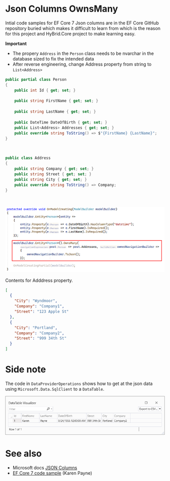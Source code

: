 ﻿# Json Columns OwnsMany

Intial code samples for EF Core 7 Json columns are in the EF Core GitHub repository buried which makes it difficult to learn from which is the reason for this project and HyBrid.Core project to make learning easy.

**Important**

- The propery `Address` in the `Person` class needs to be nvarchar in the database sized to fix the intended data
- After reverse engineering, change Address property from string to `List<Address>`

```csharp
public partial class Person
{
    public int Id { get; set; }

    public string FirstName { get; set; }

    public string LastName { get; set; }

    public DateTime DateOfBirth { get; set; }
    public List<Address> Addresses { get; set; }
    public override string ToString() => $"{FirstName} {LastName}";
}
```

</br>

```csharp
public class Address
{
    public string Company { get; set; }
    public string Street { get; set; }
    public string City { get; set; }
    public override string ToString() => Company;
}
```

</br>

![On Model Create](assets/OnModelCreate.png)

Contents for Adddress property.

```json
[
  {
    "City": "Wyndmoor",
    "Company": "Company1",
    "Street": "123 Apple St"
  },
  {
    "City": "Portland",
    "Company": "Company2",
    "Street": "999 34th St"
  }
]
```

# Side note

The code in `DataProviderOperations` shows how to get at the json data using `Microsoft.Data.SqlClient` to a `DataTable`.

![Data Table](assets/DataTable.png)

# See also

- Microsoft docs [JSON Columns](https://devblogs.microsoft.com/dotnet/announcing-ef7-release-candidate-2/)
- [EF Core 7 code sample](https://github.com/karenpayneoregon/ef-core-7-samples) (Karen Payne)